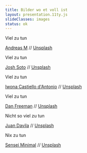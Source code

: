```yaml
---
title: Bilder wo et voll ist
layout: presentation.11ty.js
slideClasses: images
status: ok
---
```


<section class="image is-fullscreen" data-background="./images/time-square.jpg.jpg" data-background-position="bottom">
  <div class="bu">
    <p>Viel zu tun</p>
    <p class="credit">
      <a href="https://unsplash.com/@nextvoyage_pl" target="_blank">Andreas M</a> // <a href="https://unsplash.com/photos/hJwLoCI1TmA" target="_blank">Unsplash</a></p>
  </div>
</section>

<section class="image is-fullscreen" data-background="./images/tokyo-shinjuku.jpg">
  <div class="bu">
    <p>Viel zu tun</p>
    <p class="credit">
       <a href="https://unsplash.com/@josh" target="_blank">Josh Soto</a> // <a href="https://unsplash.com/photos/M76ZhVCMtYw" target="_blank">Unsplash</a></p>
  </div>
</section>

<section class="image is-fullscreen" data-background="./images/iwona-castiello-d-antonio-dnMLdR814aA-unsplash.jpg.jpg">
  <div class="bu">
    <p>Viel zu tun</p>
    <p class="credit">
      <a href="https://unsplash.com/@aquadrata?utm_source=unsplash&utm_medium=referral&utm_content=creditCopyText" target="_blank">Iwona Castiello d'Antonio</a> // <a href="https://unsplash.com/s/photos/candy-store?utm_source=unsplash&utm_medium=referral&utm_content=creditCopyText" target="_blank">Unsplash</a></p>
  </div>
</section>

<section class="image is-fullscreen" data-background="./images/dan-freeman-G4E6PcOt4Ps-unsplash.jpg.jpg">
  <div class="bu">
    <p>Viel zu tun</p>
    <p class="credit"><a href="https://unsplash.com/@danfreemanphoto?utm_source=unsplash&utm_medium=referral&utm_content=creditCopyText" target="_blank">Dan Freeman</a> // <a href="https://unsplash.com/s/photos/busy?utm_source=unsplash&utm_medium=referral&utm_content=creditCopyText" target="_blank">Unsplash</a></p>
  </div>
</section>

<section class="image is-fullscreen" data-background="./images/juan-davila-P8PlK2nGwqA-unsplash.jpg.jpg">
  <div class="bu">
    <p>Nicht so viel zu tun</p>
    <p class="credit">
      <a href="https://unsplash.com/@juanster?utm_source=unsplash&utm_medium=referral&utm_content=creditCopyText" target="_blank">Juan Davila</a> // <a href="https://unsplash.com/s/photos/forest?utm_source=unsplash&utm_medium=referral&utm_content=creditCopyText" target="_blank">Unsplash</a>
    </p>
  </div>
</section>

<section class="image is-fullscreen" data-background="./images/greece-chalcis.jpg" data-background-position="bottom">
  <div class="bu">
    <p>Nix zu tun</p>
    <p class="credit">
      <a href="https://unsplash.com/@senseiminimal" target="_blank">Sensei Minimal</a> // <a href="https://unsplash.com/photos/W_mp2bgO6n0" target="_blank">Unsplash</a>
    </p>
  </div>
</section>
